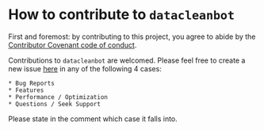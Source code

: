# How to contribute to ``datacleanbot``

First and foremost: by contributing to this project, you agree to abide by the [Contributor Covenant code of conduct](https://www.contributor-covenant.org/).

Contributions to ``datacleanbot`` are welcomed. Please feel free to create a new issue [here](https://github.com/Ji-Zhang/datacleanbot/issues) in any of the following 4 cases:
    
    * Bug Reports
    * Features
    * Performance / Optimization
    * Questions / Seek Support

Please state in the comment which case it falls into.

